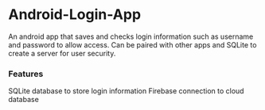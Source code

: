 # Android-Login-App

An android app that saves and checks login information such as username and password to allow access. Can be paired with other apps and SQLite to create a server for user security.

### Features
SQLite database to store login information
Firebase connection to cloud database

